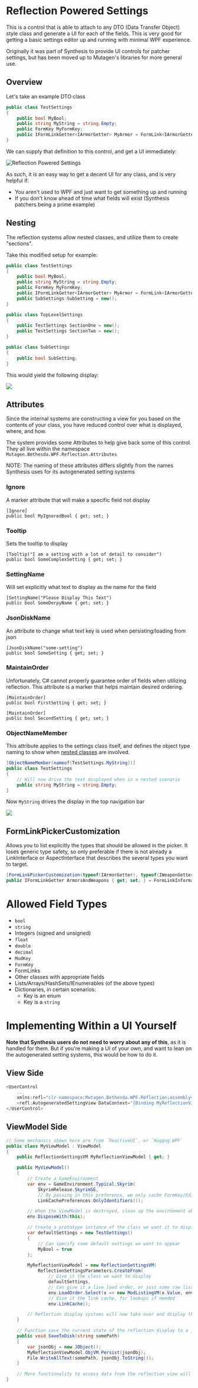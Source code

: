 # Reflection Powered Settings
This is a control that is able to attach to any DTO (Data Transfer Object) style class and generate a UI for each of the fields.  This is very good for getting a basic settings editor up and running with minimal WPF experience.

Originally it was part of Synthesis to provide UI controls for patcher settings, but has been moved up to Mutagen's libraries for more general use.

## Overview
Let's take an example DTO class
```cs
public class TestSettings
{
    public bool MyBool;
    public string MyString = string.Empty;
    public FormKey MyFormKey;
    public IFormLinkGetter<IArmorGetter> MyArmor = FormLink<IArmorGetter>.Null;
}
```

We can supply that definition to this control, and get a UI immediately:

![Reflection Powered Settings](https://i.imgur.com/PdXSnk5.gif)

As such, it is an easy way to get a decent UI for any class, and is very helpful if:
- You aren't used to WPF and just want to get something up and running
- If you don't know ahead of time what fields will exist (Synthesis patchers being a prime example)

## Nesting
The reflection systems allow nested classes, and utilize them to create "sections".

Take this modified setup for example:
```cs
public class TestSettings
{
    public bool MyBool;
    public string MyString = string.Empty;
    public FormKey MyFormKey;
    public IFormLinkGetter<IArmorGetter> MyArmor = FormLink<IArmorGetter>.Null;
    public SubSettings SubSetting = new();
}

public class TopLevelSettings
{
    public TestSettings SectionOne = new();
    public TestSettings SectionTwo = new();
}

public class SubSettings
{
    public bool SubSetting;
}
```

This would yield the following display:

![](https://i.imgur.com/EFHZxEE.gif)

## Attributes
Since the internal systems are constructing a view for you based on the contents of your class, you have reduced control over what is displayed, where, and how.

The system provides some Attributes to help give back some of this control.  They all live within the namespace `Mutagen.Bethesda.WPF.Reflection.Attributes`

NOTE:  The naming of these attributes differs slightly from the names Synthesis uses for its autogenerated setting systems

### Ignore
A marker attribute that will make a specific field not display

```
[Ignore]
public bool MyIgnoredBool { get; set; }
```

### Tooltip
Sets the tooltip to display

```
[Tooltip("I am a setting with a lot of detail to consider")
public bool SomeComplexSetting { get; set; }
```

### SettingName
Will set explicitly what text to display as the name for the field

```
[SettingName("Please Display This Text")
public bool SomeDerpyName { get; set; }
```

### JsonDiskName
An attribute to change what text key is used when persisting/loading from json

```
[JsonDiskName("some-setting")
public bool SomeSetting { get; set; }
```

### MaintainOrder
Unfortunately, C# cannot properly guarantee order of fields when utilizing reflection.  This attribute is a marker that helps maintain desired ordering.

```
[MaintainOrder]
public bool FirstSetting { get; set; }

[MaintainOrder]
public bool SecondSetting { get; set; }
```

### ObjectNameMember
This attribute applies to the settings class itself, and defines the object type naming to show when [nested classes](Nesting) are involved.

```cs
[ObjectNameMember(nameof(TestSettings.MyString))]
public class TestSettings
{
    // Will now drive the text displayed when in a nested scenario
    public string MyString = string.Empty;
}
```

Now `MyString` drives the display in the top navigation bar

![](https://i.imgur.com/6M99PZG.gif)

## FormLinkPickerCustomization

Allows you to list explicitly the types that should be allowed in the picker.  It loses generic type safety, so only preferable if there is not already a LinkInterface or AspectInterface that describes the several types you want to target.

```cs
[FormLinkPickerCustomization(typeof(IArmorGetter), typeof(IWeaponGetter))]
public IFormLinkGetter ArmorsAndWeapons { get; set; } = FormLinkInformation.Null;
```

# Allowed Field Types
- `bool`
- `string`
- Integers (signed and unsigned)
- `float`
- `double`
- `decimal`
- `ModKey`
- `FormKey`
- FormLinks
- Other classes with appropriate fields
- Lists/Arrays/HashSets/IEnumerables (of the above types)
- Dictionaries, in certain scenarios:
   - Key is an enum
   - Key is a `string`

# Implementing Within a UI Yourself
**Note that Synthesis users do not need to worry about any of this**, as it is handled for them.  But if you're making a UI of your own, and want to lean on the autogenerated setting systems, this would be how to do it.

## View Side
```cs
<UserControl
    ...
    xmlns:refl="clr-namespace:Mutagen.Bethesda.WPF.Reflection;assembly=Mutagen.Bethesda.WPF" >
    <refl:AutogeneratedSettingView DataContext="{Binding MyReflectionViewModel}" />
</UserControl>
```

## ViewModel Side
```cs
// Some mechanics shown here are from `ReactiveUI`, or `Noggog.WPF`
public class MyViewModel : ViewModel
{
    public ReflectionSettingsVM MyReflectionViewModel { get; }

    public MyViewModel()
    {
        // Create a GameEnvironment
        var env = GameEnvironment.Typical.Skyrim(
            SkyrimRelease.SkyrimSE, 
            // By passing in this preference, we only cache FormKey/EditorID info, keeping memory usage down
            LinkCachePreferences.OnlyIdentifiers());

        // When the ViewModel is destroyed, clean up the environment object.  Good practice
        env.DisposeWith(this);

        // Create a prototype instance of the class we want it to display
        var defaultSettings = new TestSettings()
        {
            // Can specify some default settings we want to appear
            MyBool = true
        };

        MyReflectionViewModel = new ReflectionSettingsVM(
            ReflectionSettingsParameters.CreateFrom(
                // Give it the class we want to display
                defaultSettings,
                // Can give it a live load order, or just some raw listings
                env.LoadOrder.Select(x => new ModListingVM(x.Value, env.DataFolderPath.Path)),
                // Give it the link cache, for lookups if needed
                env.LinkCache));

        // Reflection display systems will now take over and display the appropriate fields
    }

    // Function save the current state of the reflection display to a json file
    public void SaveToDisk(string somePath)
    {
        var jsonObj = new JObject();
        MyReflectionViewModel.ObjVM.Persist(jsonObj);
        File.WriteAllText(somePath, jsonObj.ToString());
    }

    // More functionality to access data from the reflection view will be added
}
```
